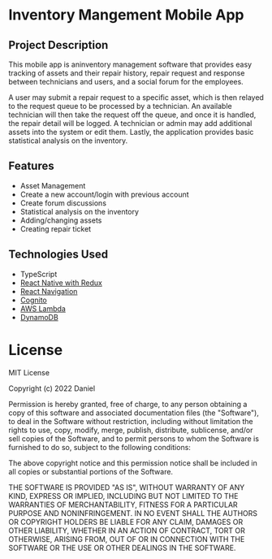 # Inventory Mangement Mobile App

## Project Description

This mobile app is aninventory management software that provides easy tracking of assets and their repair history, repair request and response between technicians and users, and a social forum for the employees.

A user may submit a repair request to a specific asset, which is then relayed to the request queue to be processed by a technician. An available technician will then take the request off the queue, and once it is handled, the repair detail will be logged. A technician or admin may add additional assets into the system or edit them. Lastly, the application provides basic statistical analysis on the inventory.

## Features
* Asset Management
* Create a new account/login with previous account
* Create forum discussions
* Statistical analysis on the inventory
* Adding/changing assets
* Creating repair ticket

## Technologies Used
* TypeScript
* [React Native with Redux](https://reactnative.dev/)
* [React Navigation](https://reactnavigation.org/)
* [Cognito](https://aws.amazon.com/cognito/)
* [AWS Lambda](https://aws.amazon.com/lambda/)
* [DynamoDB](https://aws.amazon.com/dynamodb/)


# License

MIT License

Copyright (c) 2022 Daniel

Permission is hereby granted, free of charge, to any person obtaining a copy of this software and associated documentation files (the "Software"), to deal in the Software without restriction, including without limitation the rights to use, copy, modify, merge, publish, distribute, sublicense, and/or sell copies of the Software, and to permit persons to whom the Software is furnished to do so, subject to the following conditions:

The above copyright notice and this permission notice shall be included in all copies or substantial portions of the Software.

THE SOFTWARE IS PROVIDED "AS IS", WITHOUT WARRANTY OF ANY KIND, EXPRESS OR IMPLIED, INCLUDING BUT NOT LIMITED TO THE WARRANTIES OF MERCHANTABILITY, FITNESS FOR A PARTICULAR PURPOSE AND NONINFRINGEMENT. IN NO EVENT SHALL THE AUTHORS OR COPYRIGHT HOLDERS BE LIABLE FOR ANY CLAIM, DAMAGES OR OTHER LIABILITY, WHETHER IN AN ACTION OF CONTRACT, TORT OR OTHERWISE, ARISING FROM, OUT OF OR IN CONNECTION WITH THE SOFTWARE OR THE USE OR OTHER DEALINGS IN THE SOFTWARE.